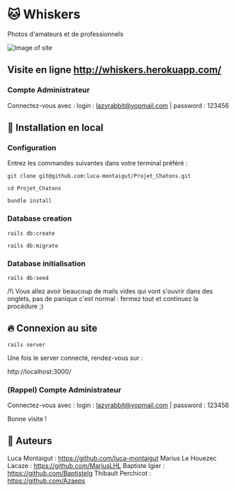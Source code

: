 # 🐱 Whiskers

Photos d'amateurs et de professionnels 

![Image of site](https://i.imgur.com/mWtKSxf.png)

## Visite en ligne http://whiskers.herokuapp.com/

### Compte Administrateur
Connectez-vous avec :
login : lazyrabbit@yopmail.com |
password : 123456


## :wrench: Installation en local

### Configuration
Entrez les commandes suivantes dans votre terminal préféré :

`git clone git@github.com:luca-montaigut/Projet_Chatons.git`

`cd Projet_Chatons`

`bundle install`

### Database creation

`rails db:create`

`rails db:migrate`

### Database initialisation

`rails db:seed`

/!\ Vous allez avoir beaucoup de mails vides qui vont s'ouvrir dans des onglets, pas de panique c'est normal : fermez tout et continuez la procédure ;)

## 🔥 Connexion au site

`rails server`

Une fois le server connecté, rendez-vous sur :

http://localhost:3000/

### (Rappel) Compte Administrateur
Connectez-vous avec :
login : lazyrabbit@yopmail.com |
password : 123456

Bonne visite !

## 🐰 Auteurs
Luca Montaigut : https://github.com/luca-montaigut
Marius Le Houezec Lacaze : https://github.com/MariusLHL
Baptiste Igier : https://github.com/BaptisteIg
Thibault Perchicot : https://github.com/Azaeps


